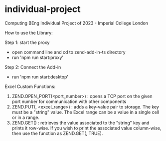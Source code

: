 # individual-project
Computing BEng Individual Project of 2023 - Imperial College London

How to use the Library:

Step 1: start the proxy
- open command line and cd to zend-add-in-ts directory
- run 'npm run start:proxy'

Step 2: Connect the Add-in
- run 'npm run start:desktop'


Excel Custom Functions:

1. ZEND.OPEN_PORT(<port_number>) : opens a TCP port on the given port number for communication with other components
2. ZEND.PUT(<key>, <excel_range>) : adds a key-value pair to storage. The key must be a "string" value. The Excel range can be a value in a single cell or in a range.
3. ZEND.GET(<key>) : retrieves the value associated to the "string" key and prints it row-wise. If you wish to print the associated value column-wise, then use the function as ZEND.GET(<key>, TRUE).

